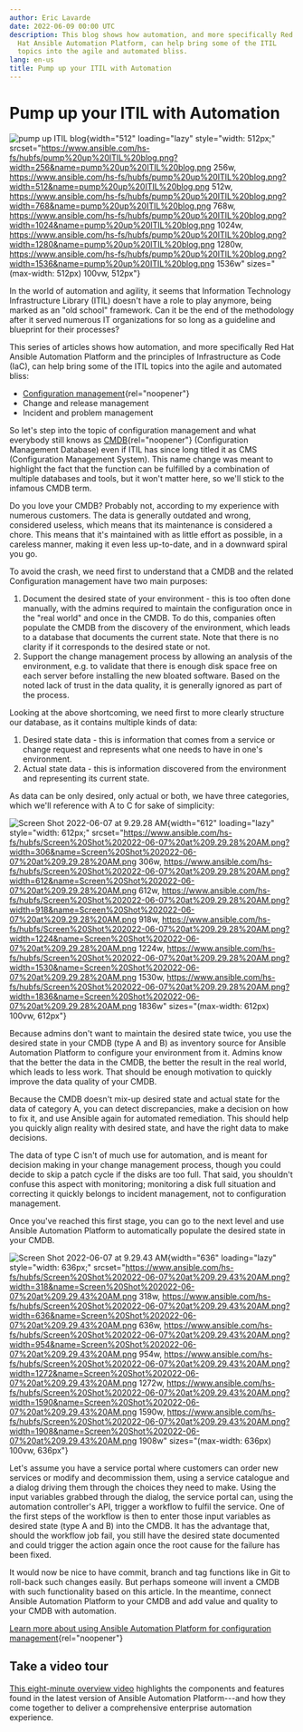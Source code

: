 ```yaml
---
author: Eric Lavarde
date: 2022-06-09 00:00 UTC
description: This blog shows how automation, and more specifically Red
  Hat Ansible Automation Platform, can help bring some of the ITIL
  topics into the agile and automated bliss.
lang: en-us
title: Pump up your ITIL with Automation
---
```


# Pump up your ITIL with Automation

![pump up ITIL
blog](https://www.ansible.com/hs-fs/hubfs/pump%20up%20ITIL%20blog.png?width=512&name=pump%20up%20ITIL%20blog.png){width="512"
loading="lazy" style="width: 512px;"
srcset="https://www.ansible.com/hs-fs/hubfs/pump%20up%20ITIL%20blog.png?width=256&name=pump%20up%20ITIL%20blog.png 256w, https://www.ansible.com/hs-fs/hubfs/pump%20up%20ITIL%20blog.png?width=512&name=pump%20up%20ITIL%20blog.png 512w, https://www.ansible.com/hs-fs/hubfs/pump%20up%20ITIL%20blog.png?width=768&name=pump%20up%20ITIL%20blog.png 768w, https://www.ansible.com/hs-fs/hubfs/pump%20up%20ITIL%20blog.png?width=1024&name=pump%20up%20ITIL%20blog.png 1024w, https://www.ansible.com/hs-fs/hubfs/pump%20up%20ITIL%20blog.png?width=1280&name=pump%20up%20ITIL%20blog.png 1280w, https://www.ansible.com/hs-fs/hubfs/pump%20up%20ITIL%20blog.png?width=1536&name=pump%20up%20ITIL%20blog.png 1536w"
sizes="(max-width: 512px) 100vw, 512px"}

In the world of automation and agility, it seems that Information
Technology Infrastructure Library (ITIL) doesn't have a role to play
anymore, being marked as an "old school" framework. Can it be the end of
the methodology after it served numerous IT organizations for so long as
a guideline and blueprint for their processes?

This series of articles shows how automation, and more specifically Red
Hat Ansible Automation Platform and the principles of Infrastructure as
Code (IaC), can help bring some of the ITIL topics into the agile and
automated bliss:

-   [Configuration
    management](https://www.redhat.com/en/technologies/management/ansible/configuration-management){rel="noopener"}
-   Change and release management
-   Incident and problem management

So let's step into the topic of configuration management and what
everybody still knows as
[CMDB](https://www.redhat.com/en/technologies/management/ansible/configuration-management){rel="noopener"}
(Configuration Management Database) even if ITIL has since long titled
it as CMS (Configuration Management System). This name change was meant
to highlight the fact that the function can be fulfilled by a
combination of multiple databases and tools, but it won't matter here,
so we'll stick to the infamous CMDB term.

Do you love your CMDB? Probably not, according to my experience with
numerous customers. The data is generally outdated and wrong, considered
useless, which means that its maintenance is considered a chore. This
means that it's maintained with as little effort as possible, in a
careless manner, making it even less up-to-date, and in a downward
spiral you go.

To avoid the crash, we need first to understand that a CMDB and the
related Configuration management have two main purposes:

1.  Document the desired state of your environment - this is too often
    done manually, with the admins required to maintain the
    configuration once in the "real world" and once in the CMDB. To do
    this, companies often populate the CMDB from the discovery of the
    environment, which leads to a database that documents the current
    state. Note that there is no clarity if it corresponds to the
    desired state or not.
2.  Support the change management process by allowing an analysis of the
    environment, e.g. to validate that there is enough disk space free
    on each server before installing the new bloated software. Based on
    the noted lack of trust in the data quality, it is generally ignored
    as part of the process.

Looking at the above shortcoming, we need first to more clearly
structure our database, as it contains multiple kinds of data:

1.  Desired state data - this is information that comes from a service
    or change request and represents what one needs to have in one's
    environment.
2.  Actual state data - this is information discovered from the
    environment and representing its current state.

As data can be only desired, only actual or both, we have three
categories, which we'll reference with A to C for sake of simplicity:

![Screen Shot 2022-06-07 at 9.29.28
AM](https://www.ansible.com/hs-fs/hubfs/Screen%20Shot%202022-06-07%20at%209.29.28%20AM.png?width=612&name=Screen%20Shot%202022-06-07%20at%209.29.28%20AM.png){width="612"
loading="lazy" style="width: 612px;"
srcset="https://www.ansible.com/hs-fs/hubfs/Screen%20Shot%202022-06-07%20at%209.29.28%20AM.png?width=306&name=Screen%20Shot%202022-06-07%20at%209.29.28%20AM.png 306w, https://www.ansible.com/hs-fs/hubfs/Screen%20Shot%202022-06-07%20at%209.29.28%20AM.png?width=612&name=Screen%20Shot%202022-06-07%20at%209.29.28%20AM.png 612w, https://www.ansible.com/hs-fs/hubfs/Screen%20Shot%202022-06-07%20at%209.29.28%20AM.png?width=918&name=Screen%20Shot%202022-06-07%20at%209.29.28%20AM.png 918w, https://www.ansible.com/hs-fs/hubfs/Screen%20Shot%202022-06-07%20at%209.29.28%20AM.png?width=1224&name=Screen%20Shot%202022-06-07%20at%209.29.28%20AM.png 1224w, https://www.ansible.com/hs-fs/hubfs/Screen%20Shot%202022-06-07%20at%209.29.28%20AM.png?width=1530&name=Screen%20Shot%202022-06-07%20at%209.29.28%20AM.png 1530w, https://www.ansible.com/hs-fs/hubfs/Screen%20Shot%202022-06-07%20at%209.29.28%20AM.png?width=1836&name=Screen%20Shot%202022-06-07%20at%209.29.28%20AM.png 1836w"
sizes="(max-width: 612px) 100vw, 612px"}

Because admins don't want to maintain the desired state twice, you use
the desired state in your CMDB (type A and B) as inventory source for
Ansible Automation Platform to configure your environment from it.
Admins know that the better the data in the CMDB, the better the result
in the real world, which leads to less work. That should be enough
motivation to quickly improve the data quality of your CMDB.

Because the CMDB doesn't mix-up desired state and actual state for the
data of category A, you can detect discrepancies, make a decision on how
to fix it, and use Ansible again for automated remediation. This should
help you quickly align reality with desired state, and have the right
data to make decisions.

The data of type C isn't of much use for automation, and is meant for
decision making in your change management process, though you could
decide to skip a patch cycle if the disks are too full. That said, you
shouldn't confuse this aspect with monitoring; monitoring a disk full
situation and correcting it quickly belongs to incident management, not
to configuration management.

Once you've reached this first stage, you can go to the next level and
use Ansible Automation Platform to automatically populate the desired
state in your CMDB.

![Screen Shot 2022-06-07 at 9.29.43
AM](https://www.ansible.com/hs-fs/hubfs/Screen%20Shot%202022-06-07%20at%209.29.43%20AM.png?width=636&name=Screen%20Shot%202022-06-07%20at%209.29.43%20AM.png){width="636"
loading="lazy" style="width: 636px;"
srcset="https://www.ansible.com/hs-fs/hubfs/Screen%20Shot%202022-06-07%20at%209.29.43%20AM.png?width=318&name=Screen%20Shot%202022-06-07%20at%209.29.43%20AM.png 318w, https://www.ansible.com/hs-fs/hubfs/Screen%20Shot%202022-06-07%20at%209.29.43%20AM.png?width=636&name=Screen%20Shot%202022-06-07%20at%209.29.43%20AM.png 636w, https://www.ansible.com/hs-fs/hubfs/Screen%20Shot%202022-06-07%20at%209.29.43%20AM.png?width=954&name=Screen%20Shot%202022-06-07%20at%209.29.43%20AM.png 954w, https://www.ansible.com/hs-fs/hubfs/Screen%20Shot%202022-06-07%20at%209.29.43%20AM.png?width=1272&name=Screen%20Shot%202022-06-07%20at%209.29.43%20AM.png 1272w, https://www.ansible.com/hs-fs/hubfs/Screen%20Shot%202022-06-07%20at%209.29.43%20AM.png?width=1590&name=Screen%20Shot%202022-06-07%20at%209.29.43%20AM.png 1590w, https://www.ansible.com/hs-fs/hubfs/Screen%20Shot%202022-06-07%20at%209.29.43%20AM.png?width=1908&name=Screen%20Shot%202022-06-07%20at%209.29.43%20AM.png 1908w"
sizes="(max-width: 636px) 100vw, 636px"}

Let\'s assume you have a service portal where customers can order new
services or modify and decommission them, using a service catalogue and
a dialog driving them through the choices they need to make. Using the
input variables grabbed through the dialog, the service portal can,
using the automation controller's API, trigger a workflow to fulfil the
service. One of the first steps of the workflow is then to enter those
input variables as desired state (type A and B) into the CMDB. It has
the advantage that, should the workflow job fail, you still have the
desired state documented and could trigger the action again once the
root cause for the failure has been fixed.

It would now be nice to have commit, branch and tag functions like in
Git to roll-back such changes easily. But perhaps someone will invent a
CMDB with such functionality based on this article. In the meantime,
connect Ansible Automation Platform to your CMDB and add value and
quality to your CMDB with automation.

[Learn more about using Ansible Automation Platform for configuration
management](https://www.redhat.com/en/technologies/management/ansible/configuration-management){rel="noopener"}

## Take a video tour

[This eight-minute overview video](https://youtu.be/7GJjhZoYEus) highlights the components and
features found in the latest version of Ansible Automation
Platform---and how they come together to deliver a comprehensive
enterprise automation experience.

